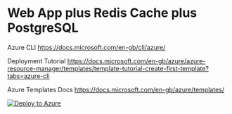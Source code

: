 # Web App plus Redis Cache plus PostgreSQL

Azure CLI https://docs.microsoft.com/en-gb/cli/azure/

Deployment Tutorial https://docs.microsoft.com/en-gb/azure/azure-resource-manager/templates/template-tutorial-create-first-template?tabs=azure-cli

Azure Templates Docs https://docs.microsoft.com/en-gb/azure/templates/

[![Deploy to Azure](https://azuredeploy.net/deploybutton.png)](https://azuredeploy.net/?repository=https://github.com/clazureroom/component-deployment/tree/master/minimum-postgresql)